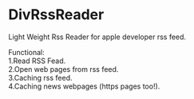 DivRssReader
============
Light Weight Rss Reader for apple developer rss feed.

Functional:  
1.Read RSS Fead.   
2.Open web pages from rss feed.  
3.Caching rss feed.  
4.Caching news webpages (https pages too!).
